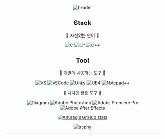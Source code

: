  <div align=center>
  
![header](https://capsule-render.vercel.app/api?type=waving&color=auto&height=300&section=header&text=Minseok%20Kim&fontSize=90)
 
## Stack
👻 자신있는 언어 👻

![C](https://img.shields.io/badge/C-%2300599C.svg?style=plastic&logo=c&logoColor=white)
![C#](https://img.shields.io/badge/C%23-%23239120.svg?style=plastic&logo=c-sharp&logoColor=white)
![C++](https://img.shields.io/badge/C++-%2300599C.svg?style=plastic&logo=c%2B%2B&logoColor=white)

## Tool
👻 개발에 사용하는 도구 👻
 
![VS](https://img.shields.io/badge/VS-%235C2D91.svg?style=plastic&logo=Visual%20Studio&logoColor=white)
![VSCode](https://img.shields.io/badge/VS%20Code-%23007ACC.svg?style=plastic&logo=Visual%20Studio%20Code&logoColor=white)
![Unity](https://img.shields.io/badge/Unity-000000?style=plastic&logo=Unity&logoColor=white)
![UE4](https://img.shields.io/badge/UE4-EAEAEA?style=plastic&logo=Unreal%20Engine&logoColor=black)
![Notepad++](https://img.shields.io/badge/Notepad%2B%2B-90E59A?style=plastic&logo=Notepad%2B%2B&logoColor=black)

👻 디자인 활용 도구 👻
 
![Diagram](https://img.shields.io/badge/Diagram-FF7F00.svg?style=plastic&logo=diagrams%2Enet&logoColor=white)
![Adobe Photoshop](https://img.shields.io/badge/Adobe%20Photoshop-31A8FF.svg?style=plastic&logo=Adobe%20Photoshop&logoColor=white)
![Adobe Premiere Pro](https://img.shields.io/badge/Adobe%20Premiere%20Pro-9999FF.svg?style=plastic&logo=Adobe%20Premiere%20Pro&logoColor=white)
![Adobe After Effects](https://img.shields.io/badge/Adobe%20After%20Effects-9999FF.svg?style=plastic&logo=Adobe%20After%20Effects&logoColor=white)
 
[![Anurag's GitHub stats](https://github-readme-stats.vercel.app/api?username=Ellimis&show_icons=true&theme=gruvbox_light)](https://github.com/anuraghazra/github-readme-stats)
 
<!--
[![Solved.ac tier](http://mazassumnida.wtf/api/generate_badge?boj=planetside2)](https://solved.ac/planetside2)
-->

[![trophy](https://github-profile-trophy.vercel.app/?username=Ellimis&theme=onedark&no-frame=true&column=3&margin-w=15&margin-h=15&rank=SECRET,SSS,SS,S,AAA,AA,A,B,C)](https://github.com/Ellimis/github-profile-trophy)
 
- - -

<!--

|제목|내용|설명|
|:---|:---:|---:|
||중앙에서확장||
|||오른쪽에서 확장|
|왼쪽에서확장||

 - - -
 
<pre><code>test</code></pre>
 
<pre>teset2</pre>

Git Readme에 Badge 만들기
https://blog.slarea.com/git/markdown/github-badge/
-->
<!--
뱃지 로고 사이트
https://simpleicons.org/
-->
<!--
마크다운 사용법 예시
https://gist.github.com/ihoneymon/652be052a0727ad59601
http://taewan.kim/post/markdown/

[LYNMP 도움말] 마크다운(Markdown) 문법 - 링크 삽입
https://lynmp.com/ko/article/title/markdown-link-ua811c9dc59o

링크가 있는 뱃지
https://melonicedlatte.com/2021/07/17/163400.html

%20과 같은 인코딩 종류
https://en.wikipedia.org/wiki/Percent-encoding

<a href="https://www.naver.com/">
  <img src="https://img.shields.io/badge/라벨-메시지-red" style="height : auto; margin-left : 8px; margin-right : 8px;"/>
</a>






### 개발 환경
* ![Unity](https://img.shields.io/badge/Unity-000000?style=plastic&logo=Unity&logoColor=white)
* ![Android](https://img.shields.io/badge/Android-3DDC84.svg?style=plastic&logo=Android&logoColor=white)
* ![Google Cardboard](https://img.shields.io/badge/Google%20Cardboard-FF7F00?style=plastic&logo=Google%20Cardboard&logoColor=white)
* ![VS](https://img.shields.io/badge/Visual%20Studio-5C2D91.svg?style=plastic&logo=Visual%20Studio&logoColor=white)
* ![C#](https://img.shields.io/badge/C%23-239120.svg?style=plastic&logo=c-sharp&logoColor=white)

### 사용한 오픈소스 목록
* ![Android SDK](https://img.shields.io/badge/Android%20SDK-3DDC84.svg?style=plastic&logo=Android%20Studio&logoColor=white)
* ![Open JDK](https://img.shields.io/badge/Open%20JDK-000000.svg?style=plastic&logo=OpenJDK&logoColor=white)
* ![Cardboard XR Plugin](https://img.shields.io/badge/Cardboard%20XR%20Plugin-FF7F00?style=plastic&logo=Google%20Cardboard&logoColor=white)
* ![DOTween](https://img.shields.io/badge/DOTween-00FF80.svg?style=plastic&logoColor=white)

### 사용한 도구
* ![Diagram](https://img.shields.io/badge/Diagram-FF7F00.svg?style=plastic&logo=diagrams%2Enet&logoColor=white)
* ![Photoshop](https://img.shields.io/badge/Adobe%20Photoshop-31A8FF.svg?style=plastic&logo=Adobe%20Photoshop&logoColor=white)
* ![Insta360](https://img.shields.io/badge/Insta%20360-000000.svg?style=plastic&logoColor=white)
* ![Homestyler](https://img.shields.io/badge/Homestyler-3CC2FF.svg?style=plastic&logoColor=white)
* ![Vapshion2](https://img.shields.io/badge/Vapshion%202-F44336.svg?style=plastic&logoColor=white)


-->
